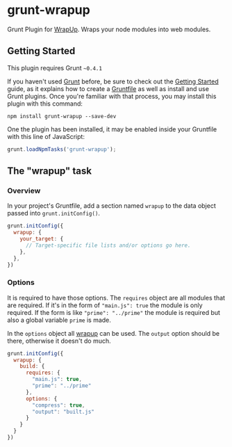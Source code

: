 # grunt-wrapup

Grunt Plugin for [WrapUp](https://github.com/mootools/wrapup). Wraps your node
modules into web modules.

## Getting Started
This plugin requires Grunt `~0.4.1`

If you haven't used [Grunt](http://gruntjs.com/) before, be sure to check out
the [Getting Started](http://gruntjs.com/getting-started) guide, as it explains
how to create a [Gruntfile](http://gruntjs.com/sample-gruntfile) as well as
install and use Grunt plugins. Once you're familiar with that process, you may
install this plugin with this command:

```shell
npm install grunt-wrapup --save-dev
```

One the plugin has been installed, it may be enabled inside your Gruntfile with
this line of JavaScript:

```js
grunt.loadNpmTasks('grunt-wrapup');
```

## The "wrapup" task

### Overview

In your project's Gruntfile, add a section named `wrapup` to the data object
passed into `grunt.initConfig()`.

```js
grunt.initConfig({
  wrapup: {
    your_target: {
      // Target-specific file lists and/or options go here.
    },
  },
})
```

### Options

It is required to have those options. The `requires` object are all modules
that are required. If it's in the form of `"main.js": true` the module is only
required. If the form is like `"prime": "../prime"` the module is required but
also a global variable `prime` is made.

In the `options` object all
[wrapup](https://github.com/mootools/wrapup#options) can be used. The `output`
option should be there, otherwise it doesn't do much.

```js
grunt.initConfig({
  wrapup: {
    build: {
      requires: {
        "main.js": true,
        "prime": "../prime"
      },
      options: {
        "compress": true,
        "output": "built.js"
      }
    }
  }
})
```

